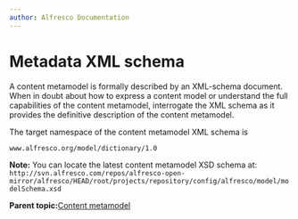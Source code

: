 ```yaml
---
author: Alfresco Documentation
---
```


# Metadata XML schema

A content metamodel is formally described by an XML-schema document. When in doubt about how to express a content model or understand the full capabilities of the content metamodel, interrogate the XML schema as it provides the definitive description of the content metamodel.

The target namespace of the content metamodel XML schema is

`www.alfresco.org/model/dictionary/1.0`

**Note:** You can locate the latest content metamodel XSD schema at: `http://svn.alfresco.com/repos/alfresco-open-mirror/alfresco/HEAD/root/projects/repository/config/alfresco/model/modelSchema.xsd`

**Parent topic:**[Content metamodel](../concepts/metadata-model-define.md)

